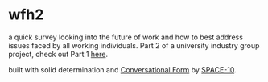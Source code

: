 # wfh2

a quick survey looking into the future of work and how to best address issues faced by all working individuals. Part 2 of a university industry group project, check out Part 1 [here](https://github.com/jonodjlee/wfh).

built with solid determination and [Conversational Form](https://github.com/space10-community/conversational-form) by [SPACE-10](https://space10.com/).
